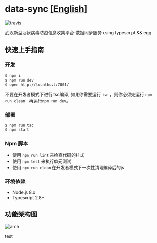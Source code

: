# data-sync [[English]](https://github.com/wuhan2020/data-sync/blob/master/README_en.md)

![travis](https://travis-ci.com/wuhan2020/data-sync.svg?branch=master)

武汉新型冠状病毒防疫信息收集平台-数据同步服务
using typescript && egg

## 快速上手指南

### 开发

```bash
$ npm i
$ npm run dev
$ open http://localhost:7001/
```

不要在开发者模式下进行 tsc编译, 如果你需要运行 `tsc` ，则你必须先运行 `npm run clean`，再运行`npm run dev`。

### 部署

```bash
$ npm run tsc
$ npm start
```

### Npm 脚本

- 使用 `npm run lint` 来检查代码的样式
- 使用 `npm test` 来执行单元测试
- 使用 `npm run clean` 在开发者模式下一次性清理编译后的js

### 环境依赖

- Node.js 8.x
- Typescript 2.8+

## 功能架构图

![arch](http://api.hypertrons.io/umlrenderer/github/wuhan2020/data-sync?path=static/architecture.puml)

test
